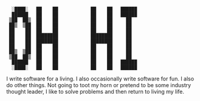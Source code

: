 ```
  ░████░   ██    ██            ██    ██   ██████
  ██████   ██    ██            ██    ██   ██████
 ▒██  ██▒  ██    ██            ██    ██     ██
 ██▒  ▒██  ██    ██            ██    ██     ██
 ██    ██  ██    ██            ██    ██     ██
 ██    ██  ████████            ████████     ██
 ██    ██  ████████            ████████     ██
 ██    ██  ██    ██            ██    ██     ██
 ██▒  ▒██  ██    ██            ██    ██     ██
 ▒██  ██▒  ██    ██            ██    ██     ██
  ██████   ██    ██            ██    ██   ██████
  ░████░   ██    ██            ██    ██   ██████
```

I write software for a living. I also occasionally write software for fun. I also do other things. Not going to toot my horn or pretend to be some industry thought leader, I like to solve problems and then return to living my life.
